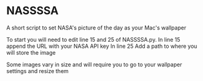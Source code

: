 # NASSSSA
A short script to set NASA's picture of the day as your Mac's wallpaper

To start you will need to edit line 15 and 25 of NASSSSA.py. 
In line 15 append the URL with your NASA API key
In line 25 Add a path to where you will store the image

Some images vary in size and will require you to go to your wallpaper settings and resize them
